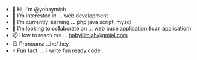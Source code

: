 - 👋 Hi, I’m @yoboymiah
- 👀 I’m interested in ... web development 
- 🌱 I’m currently learning ... php,java script, mysql
- 💞️ I’m looking to collaborate on ... web base application (loan application)
- 📫 How to reach me ...  babylilmiah@gmial.com
- 😄 Pronouns: ...he/they
- ⚡ Fun fact: ... i write fun ready code

<!---
I'm a passionate web developer with a knack for creating dynamic and responsive web applications. 
I love turning ideas into reality and am always eager to learn new technologies and improve my skills .
--->

